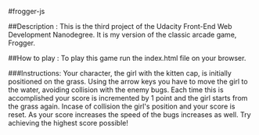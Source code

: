 #frogger-js

##Description :
This is the third project of the Udacity Front-End Web Development Nanodegree.
It is my version of the classic arcade game, Frogger.

##How to play :
To play this game run the index.html file on your browser.

###Instructions:
Your character, the girl with the kitten cap, is initially positioned on 
the grass. Using the arrow keys you have to move the girl to the water, avoiding collision with the enemy bugs. Each time this is accomplished your score is incremented by 1 point and the girl starts from the grass again. Incase of collision the girl's position and your score is reset. As your score increases the speed of the bugs increases as well.
Try achieving the highest score possible!
